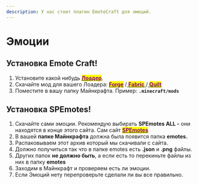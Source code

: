 ```yaml
---
description: У нас стоит плагин EmoteCraft для эмоций.
---
```


# Эмоции

## Установка Emote Craft!

1. Установите какой нибудь [<mark style="color:purple;">**Лоадер**</mark>](./).
2. Скачайте мод для вашего Лоадера: [<mark style="color:purple;">**Forge**</mark>](https://modrinth.com/mod/emotecraft/changelog?l=forge) /[ <mark style="color:purple;">**Fabric**</mark>](https://modrinth.com/mod/emotecraft/changelog?l=fabric)[ ](https://modrinth.com/mod/replaymod/changelog?l=fabric\&g=1.19.3)/[ <mark style="color:purple;">**Quilt**</mark>](https://modrinth.com/mod/emotecraft/changelog?l=fabric)
3. Поместите в вашу папку Майнкрафта. Пример: **`.minecraft/mods`**

## Установка SPEmotes!

1. Скачайте сами эмоции. Рекомендую выбирать **SPEmotes ALL -** они находятся в конце этого сайта. Сам сайт [<mark style="color:purple;">**SPEmotes**</mark>](https://docs.google.com/document/d/1mIh0roUFZ3xiROibgymcMNu6nrD6hrXF18rTmp0SkB4/edit)
2. В вашей **папке Майнкрафта** должна была появится папка **emotes.**
3. Распаковываем этот архив который мы скачивали с сайта.
4. Должно получиться так что в папке emotes есть **.json** и **.png** файлы.
5. Других папок **не должно быть**, а если есть то перекиньте файлы из них в папку **emotes**
6. Заходим в Майнкрафт и проверяем есть ли эмоции.
7. Если Эмоций нету перепроверьте сделали ли вы все правильно.
